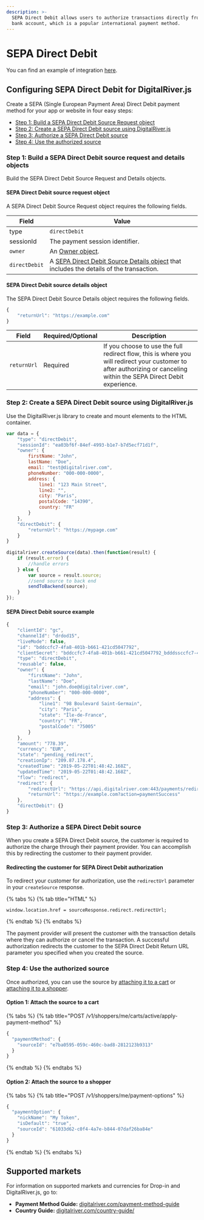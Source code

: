 ```yaml
---
description: >-
  SEPA Direct Debit allows users to authorize transactions directly from their
  bank account, which is a popular international payment method.
---
```


# SEPA Direct Debit

You can find an example of integration [here](https://drh.img.digitalriver.com/DRHM/Storefront/Site/drdod15/pb/multimedia/directdebit.html).

## Configuring SEPA Direct Debit for DigitalRiver.js

Create a SEPA (Single European Payment Area) Direct Debit payment method for your app or website in four easy steps:

* [Step 1: Build a SEPA Direct Debit Source Request object](direct-debit.md#step-1-build-a-direct-debit-source-request-and-details-objects)
* [Step 2: Create a SEPA Direct Debit source using DigitalRiver.js](direct-debit.md#step-2-create-a-direct-debit-source-using-digitalriver-js)
* [Step 3: Authorize a SEPA Direct Debit source](direct-debit.md#step-3-authorize-a-direct-debit-source)
* [Step 4: Use the authorized source](direct-debit.md#step-4-use-the-authorized-source)

### Step 1: Build a SEPA Direct Debit source request and details objects

Build the SEPA Direct Debit Source Request and Details objects.&#x20;

#### SEPA Direct Debit source request object

A SEPA Direct Debit Source Request object requires the following fields.

| Field         | Value                                                                                                                                              |
| ------------- | -------------------------------------------------------------------------------------------------------------------------------------------------- |
| type          | `directDebit`                                                                                                                                      |
| sessionId     | The payment session identifier.                                                                                                                    |
| `owner`       | An [Owner object](common-payment-objects.md#owner-object).                                                                                         |
| `directDebit` | A [SEPA Direct Debit Source Details object](direct-debit.md#sepa-direct-debit-source-details-object) that includes the details of the transaction. |

#### SEPA Direct Debit source details object

The SEPA Direct Debit Source Details object requires the following fields.

```javascript
{
    "returnUrl": "https://example.com"
}
```

| Field       | Required/Optional | Description                                                                                                                                                           |
| ----------- | ----------------- | --------------------------------------------------------------------------------------------------------------------------------------------------------------------- |
| `returnUrl` | Required          | If you choose to use the full redirect flow, this is where you will redirect your customer to after authorizing or canceling within the SEPA Direct Debit experience. |

### Step 2: Create a SEPA Direct Debit source using DigitalRiver.js

Use the DigitalRiver.js library to create and mount elements to the HTML container.

```javascript
var data = {
    "type": "directDebit",
    "sessionId": "ea03bf6f-84ef-4993-b1e7-b7d5ecf71d1f",
    "owner": {
        firstName: "John",
        lastName: "Doe",
        email: "test@digitalriver.com",
        phoneNumber: "000-000-0000",
        address: {
            line1: "123 Main Street",
            line2: "",
            city: "Paris",
            postalCode: "14390",
            country: "FR"
        }
    },
    "directDebit": {
        "returnUrl": "https://mypage.com"
    }
}
  
digitalriver.createSource(data).then(function(result) {
    if (result.error) {
        //handle errors
    } else {
        var source = result.source;
        //send source to back end
        sendToBackend(source);
    }
});
```

#### SEPA Direct Debit source example

```javascript
{
    "clientId": "gc",
    "channelId": "drdod15",
    "liveMode": false,
    "id": "bddccfc7-4fa8-401b-b661-421cd5047792",
    "clientSecret": "bddccfc7-4fa8-401b-b661-421cd5047792_bdddssccfc7-4fa8-401b-b661-421cd5047792",
    "type": "directDebit",
    "reusable": false,
    "owner": {
        "firstName": "John",
        "lastName": "Doe",
        "email": "john.doe@digitalriver.com",
        "phoneNumber": "000-000-0000",
        "address": {
            "line1": "98 Boulevard Saint-Germain",
            "city": "Paris",
            "state": "Île-de-France",
            "country": "FR",
            "postalCode": "75005"
        }
    },
    "amount": "778.39",
    "currency": "EUR",
    "state": "pending_redirect",
    "creationIp": "209.87.178.4",
    "createdTime": "2019-05-22T01:48:42.168Z",
    "updatedTime": "2019-05-22T01:48:42.168Z",
    "flow": "redirect",
    "redirect": {
        "redirectUrl": "https://api.digitalriver.com:443/payments/redirects/4e478578-843a-48a5-beef-66c0dae99f5d?apiKey=pk_test_6cb0fe9ce3124093a9ad906f6c589e2d",
        "returnUrl": "https://example.com?action=paymentSuccess"
    },
    "directDebit": {}
}
```

### Step 3: Authorize a SEPA Direct Debit source

When you create a SEPA Direct Debit source, the customer is required to authorize the charge through their payment provider. You can accomplish this by redirecting the customer to their payment provider.

#### Redirecting the customer for SEPA Direct Debit authorization

To redirect your customer for authorization, use the `redirectUrl` parameter in your `createSource` response.

{% tabs %}
{% tab title="HTML" %}
```markup
window.location.href = sourceResponse.redirect.redirectUrl;
```
{% endtab %}
{% endtabs %}

The payment provider will present the customer with the transaction details where they can authorize or cancel the transaction. A successful authorization redirects the customer to the SEPA Direct Debit Return URL parameter you specified when you created the source.

### Step 4: Use the authorized source

Once authorized, you can use the source by [attaching it to a cart](../../../cart/attaching-a-payment-method-to-a-cart-or-customer.md#attaching-a-payment-method-to-an-order-or-cart) or [attaching it to a shopper](../../../cart/attaching-a-payment-method-to-a-cart-or-customer.md#attaching-a-payment-method-to-a-customer).

#### Option 1: Attach the source to a cart

{% tabs %}
{% tab title="POST /v1/shoppers/me/carts/active/apply-payment-method" %}
```javascript
{
  "paymentMethod": {
    "sourceId": "e7ba0595-059c-460c-bad8-2812123b9313"
  }
}
```
{% endtab %}
{% endtabs %}

#### Option 2: Attach the source to a shopper

{% tabs %}
{% tab title="POST /v1/shoppers/me/payment-options" %}
```javascript
{
  "paymentOption": {
    "nickName": "My Token",
    "isDefault": "true",
    "sourceId": "61033d62-c0f4-4a7e-b844-07daf26ba84e"
  }
}
```
{% endtab %}
{% endtabs %}

## Supported markets

For information on supported markets and currencies for Drop-in and DigitalRiver.js, go to:&#x20;

* **Payment Method Guide:** [digitalriver.com/payment-method-guide](https://www.digitalriver.com/payment-method-guide/)
* **Country Guide:** [digitalriver.com/country-guide/](https://www.digitalriver.com/country-guide/)
